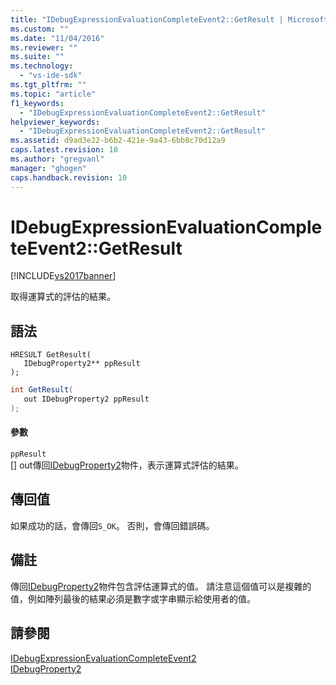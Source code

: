 ```yaml
---
title: "IDebugExpressionEvaluationCompleteEvent2::GetResult | Microsoft Docs"
ms.custom: ""
ms.date: "11/04/2016"
ms.reviewer: ""
ms.suite: ""
ms.technology: 
  - "vs-ide-sdk"
ms.tgt_pltfrm: ""
ms.topic: "article"
f1_keywords: 
  - "IDebugExpressionEvaluationCompleteEvent2::GetResult"
helpviewer_keywords: 
  - "IDebugExpressionEvaluationCompleteEvent2::GetResult"
ms.assetid: d9ad3e22-b6b2-421e-9a43-6bb8c70d12a9
caps.latest.revision: 10
ms.author: "gregvanl"
manager: "ghogen"
caps.handback.revision: 10
---
```

# IDebugExpressionEvaluationCompleteEvent2::GetResult
[!INCLUDE[vs2017banner](../../../code-quality/includes/vs2017banner.md)]

取得運算式的評估的結果。  
  
## 語法  
  
```cpp#  
HRESULT GetResult(   
   IDebugProperty2** ppResult  
);  
```  
  
```c#  
int GetResult(   
   out IDebugProperty2 ppResult  
);  
```  
  
#### 參數  
 `ppResult`  
 \[\] out傳回[IDebugProperty2](../../../extensibility/debugger/reference/idebugproperty2.md)物件，表示運算式評估的結果。  
  
## 傳回值  
 如果成功的話，會傳回`S_OK`。 否則，會傳回錯誤碼。  
  
## 備註  
 傳回[IDebugProperty2](../../../extensibility/debugger/reference/idebugproperty2.md)物件包含評估運算式的值。  請注意這個值可以是複雜的值，例如陣列最後的結果必須是數字或字串顯示給使用者的值。  
  
## 請參閱  
 [IDebugExpressionEvaluationCompleteEvent2](../../../extensibility/debugger/reference/idebugexpressionevaluationcompleteevent2.md)   
 [IDebugProperty2](../../../extensibility/debugger/reference/idebugproperty2.md)